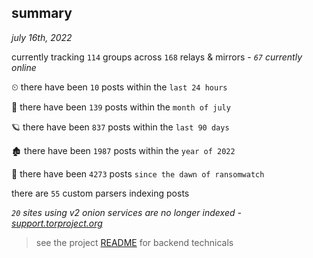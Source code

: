 
## summary
_july 16th, 2022_

currently tracking `114` groups across `168` relays & mirrors - _`67` currently online_

⏲ there have been `10` posts within the `last 24 hours`

🦈 there have been `139` posts within the `month of july`

🪐 there have been `837` posts within the `last 90 days`

🏚 there have been `1987` posts within the `year of 2022`

🦕 there have been `4273` posts `since the dawn of ransomwatch`

there are `55` custom parsers indexing posts

_`20` sites using v2 onion services are no longer indexed - [support.torproject.org](https://support.torproject.org/onionservices/v2-deprecation/)_

> see the project [README](https://github.com/joshhighet/ransomwatch#ransomwatch--) for backend technicals
